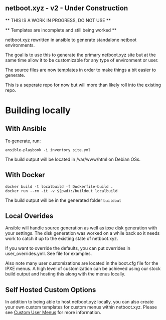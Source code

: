 ## netboot.xyz - v2 - Under Construction

** THIS IS A WORK IN PROGRESS, DO NOT USE **

** Templates are incomplete and still being worked ** 

netboot.xyz rewritten in ansible to generate standalone netboot environments.

The goal is to use this to generate the primary netboot.xyz site 
but at the same time allow it to be customizable for any type of environment or user.

The source files are now templates in order to make things a bit easier to generate.

This is a seperate repo for now but will more than likely roll into the existing repo.

# Building locally

## With Ansible

To generate, run:

```
ansible-playbook -i inventory site.yml
```

The build output will be located in /var/www/html on Debian OSs.

## With Docker

```
docker build -t localbuild -f Dockerfile-build .
docker run --rm -it -v $(pwd):/buildout localbuild
```

The build output will be in the generated folder `buildout`

## Local Overides

Ansible will handle source generation as well as ipxe disk generation with your settings.  The disk generation was worked on a while back so it needs work to catch it up to the existing state of netboot.xyz.

If you want to override the defaults, you can put overrides in user_overrides.yml.  See file for examples.

Also note many user customizations are located in the boot.cfg file for the IPXE menus. A high level of customization can be achieved using our stock build output and hosting this along with the menus locally. 

## Self Hosted Custom Options

In addition to being able to host netboot.xyz locally, you can also create your own custom templates for custom menus within netboot.xyz.  Please see [Custom User Menus](etc/netbootxyz/custom/README.md) for more information.
